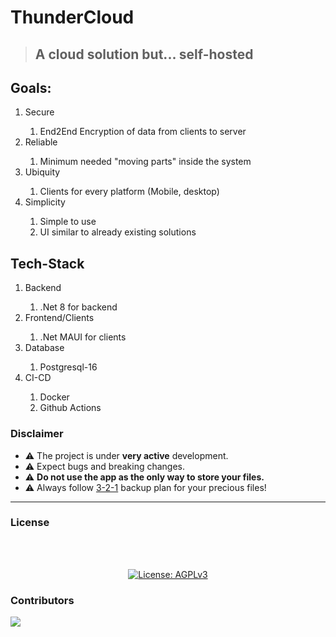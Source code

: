 # ThunderCloud

> ## A cloud solution but... self-hosted

## Goals:

<ol>
  <li>Secure</li>
  <ol>
    <li>End2End Encryption of data from clients to server</li>
  </ol>
  <li>Reliable</li>
  <ol>
    <li>Minimum needed "moving parts" inside the system</li>
  </ol>
  <li>Ubiquity</li>
  <ol>
    <li>Clients for every platform (Mobile, desktop)</li>
  </ol>
  <li>Simplicity</li>
  <ol>
    <li>Simple to use</li>
    <li>UI similar to already existing solutions</li>
  </ol>
</ol>

## Tech-Stack

<ol>
  <li>Backend</li>
  <ol>
    <li>.Net 8 for backend</li>
  </ol>
  <li>Frontend/Clients</li>
  <ol>
    <li>.Net MAUI for clients</li>
  </ol>
  <li>Database</li>
    <ol>
    <li>Postgresql-16</li>
    </ol>
<li>CI-CD</li>
<ol>
<li>Docker</li>
<li>Github Actions</li>
</ol>
</ol>

### Disclaimer

- ⚠️ The project is under **very active** development.
- ⚠️ Expect bugs and breaking changes.
- ⚠️ **Do not use the app as the only way to store your files.**
- ⚠️ Always follow [3-2-1](https://www.backblaze.com/blog/the-3-2-1-backup-strategy/) backup plan for your precious files!

---
### License
<br/>  
<p align="center"> 
  <br/>  
  <a href="https://opensource.org/license/agpl-v3"><img src="https://img.shields.io/badge/License-AGPL_v3-blue.svg?color=3F51B5&style=for-the-badge&label=License&logoColor=000000&labelColor=ececec" alt="License: AGPLv3"></a>
  <br/> 
</p>

### Contributors

<a href="https://github.com/zenkraker/ThunderCloud/graphs/contributors">
  <img src="https://contrib.rocks/image?repo=zenkraker/ThunderCloud" />
</a>
